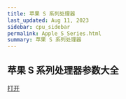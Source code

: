 ```yaml
---
title: 苹果 S 系列处理器
last_updated: Aug 11, 2023
sidebar: cpu_sidebar
permalink: Apple_S_Series.html
summary: 苹果 S 系列处理器
---
```


## 苹果 S 系列处理器参数大全

<a href="/apple-chip/?type=S" target="_blank">打开</a>

<script type="text/javascript">
    window.location = '/apple-chip/?type=S'
</script>